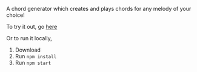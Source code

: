 A chord generator which creates and plays chords for any melody of your choice!

To try it out, go [here](https://jpolina.github.io/chord-generator/)

Or to run it locally,
1. Download
2. Run `npm install`
3. Run `npm start`
